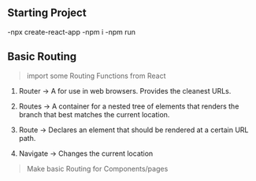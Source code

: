 ## Starting Project

-npx create-react-app
-npm i
-npm run

## Basic Routing

> import some Routing Functions from React

1. Router -> A <Router> for use in web browsers. Provides the cleanest URLs.

2. Routes -> A container for a nested tree of <Route> elements that renders the branch that best matches the current location.

3. Route -> Declares an element that should be rendered at a certain URL path.

4. Navigate -> Changes the current location

> Make basic Routing for Components/pages
